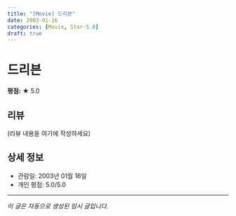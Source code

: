 ```yaml
---
title: "[Movie] 드리븐"
date: 2003-01-16
categories: [Movie, Star-5.0]
draft: true
---
```


# 드리븐

**평점:** ★ 5.0

## 리뷰

(리뷰 내용을 여기에 작성하세요)

## 상세 정보

- 관람일: 2003년 01월 16일
- 개인 평점: 5.0/5.0

---

*이 글은 자동으로 생성된 임시 글입니다.*
